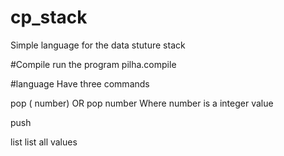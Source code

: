# cp_stack
Simple language for the data stuture stack

#Compile 
run the program pilha.compile

#language
Have three commands

pop ( number) OR pop number
Where number is a integer value

push

list
list all values
